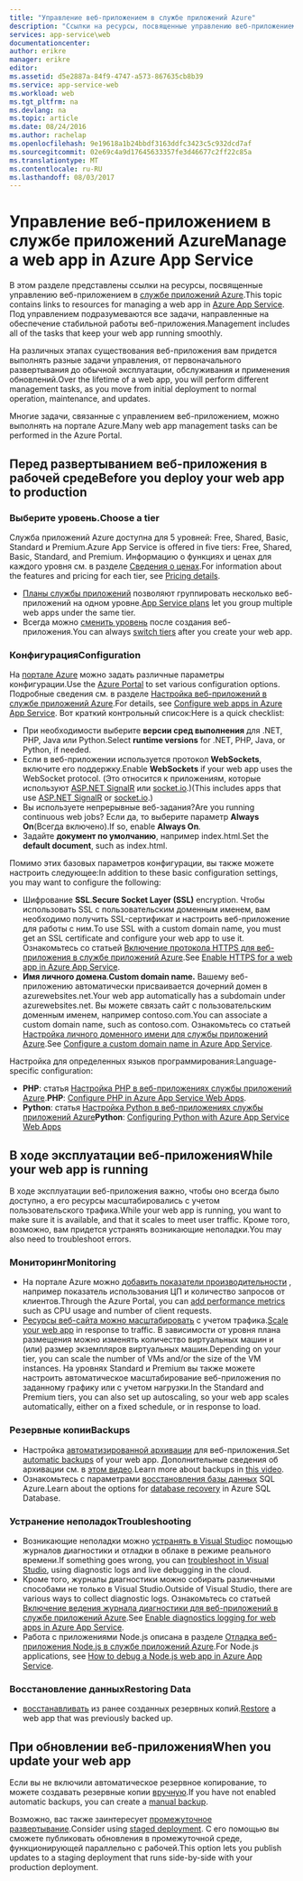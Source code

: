 ```yaml
---
title: "Управление веб-приложением в службе приложений Azure"
description: "Ссылки на ресурсы, посвященные управлению веб-приложением в службе приложений Azure."
services: app-service\web
documentationcenter: 
author: erikre
manager: erikre
editor: 
ms.assetid: d5e2887a-84f9-4747-a573-867635cb8b39
ms.service: app-service-web
ms.workload: web
ms.tgt_pltfrm: na
ms.devlang: na
ms.topic: article
ms.date: 08/24/2016
ms.author: rachelap
ms.openlocfilehash: 9e19618a1b24bbdf3163ddfc3423c5c932dcd7af
ms.sourcegitcommit: 02e69c4a9d17645633357fe3d46677c2ff22c85a
ms.translationtype: MT
ms.contentlocale: ru-RU
ms.lasthandoff: 08/03/2017
---
```

# <a name="manage-a-web-app-in-azure-app-service"></a><span data-ttu-id="e6219-103">Управление веб-приложением в службе приложений Azure</span><span class="sxs-lookup"><span data-stu-id="e6219-103">Manage a web app in Azure App Service</span></span>
<span data-ttu-id="e6219-104">В этом разделе представлены ссылки на ресурсы, посвященные управлению веб-приложением в [службе приложений Azure](http://go.microsoft.com/fwlink/?LinkId=529714).</span><span class="sxs-lookup"><span data-stu-id="e6219-104">This topic contains links to resources for managing a web app in [Azure App Service](http://go.microsoft.com/fwlink/?LinkId=529714).</span></span> <span data-ttu-id="e6219-105">Под управлением подразумеваются все задачи, направленные на обеспечение стабильной работы веб-приложения.</span><span class="sxs-lookup"><span data-stu-id="e6219-105">Management includes all of the tasks that keep your web app running smoothly.</span></span> 

<span data-ttu-id="e6219-106">На различных этапах существования веб-приложения вам придется выполнять разные задачи управления, от первоначального развертывания до обычной эксплуатации, обслуживания и применения обновлений.</span><span class="sxs-lookup"><span data-stu-id="e6219-106">Over the lifetime of a web app, you will perform different management tasks, as you move from initial deployment to normal operation, maintenance, and updates.</span></span>

<span data-ttu-id="e6219-107">Многие задачи, связанные с управлением веб-приложением, можно выполнять на портале Azure.</span><span class="sxs-lookup"><span data-stu-id="e6219-107">Many web app management tasks can be performed in the Azure Portal.</span></span>

## <a name="before-you-deploy-your-web-app-to-production"></a><span data-ttu-id="e6219-108">Перед развертыванием веб-приложения в рабочей среде</span><span class="sxs-lookup"><span data-stu-id="e6219-108">Before you deploy your web app to production</span></span>
### <a name="choose-a-tier"></a><span data-ttu-id="e6219-109">Выберите уровень.</span><span class="sxs-lookup"><span data-stu-id="e6219-109">Choose a tier</span></span>
<span data-ttu-id="e6219-110">Служба приложений Azure доступна для 5 уровней: Free, Shared, Basic, Standard и Premium.</span><span class="sxs-lookup"><span data-stu-id="e6219-110">Azure App Service is offered in five tiers: Free, Shared, Basic, Standard, and Premium.</span></span> <span data-ttu-id="e6219-111">Информацию о функциях и ценах для каждого уровня см. в разделе [Сведения о ценах](https://azure.microsoft.com/pricing/details/app-service/).</span><span class="sxs-lookup"><span data-stu-id="e6219-111">For information about the features and pricing for each tier, see [Pricing details](https://azure.microsoft.com/pricing/details/app-service/).</span></span> 

* <span data-ttu-id="e6219-112">[Планы службы приложений](../app-service/azure-web-sites-web-hosting-plans-in-depth-overview.md) позволяют группировать несколько веб-приложений на одном уровне.</span><span class="sxs-lookup"><span data-stu-id="e6219-112">[App Service plans](../app-service/azure-web-sites-web-hosting-plans-in-depth-overview.md) let you group multiple web apps under the same tier.</span></span>
* <span data-ttu-id="e6219-113">Всегда можно [сменить уровень](web-sites-scale.md) после создания веб-приложения.</span><span class="sxs-lookup"><span data-stu-id="e6219-113">You can always [switch tiers](web-sites-scale.md) after you create your web app.</span></span>

### <a name="configuration"></a><span data-ttu-id="e6219-114">Конфигурация</span><span class="sxs-lookup"><span data-stu-id="e6219-114">Configuration</span></span>
<span data-ttu-id="e6219-115">На [портале Azure](https://portal.azure.com/) можно задать различные параметры конфигурации.</span><span class="sxs-lookup"><span data-stu-id="e6219-115">Use the [Azure Portal](https://portal.azure.com/) to set various configuration options.</span></span> <span data-ttu-id="e6219-116">Подробные сведения см. в разделе [Настройка веб-приложений в службе приложений Azure](web-sites-configure.md).</span><span class="sxs-lookup"><span data-stu-id="e6219-116">For details, see [Configure web apps in Azure App Service](web-sites-configure.md).</span></span> <span data-ttu-id="e6219-117">Вот краткий контрольный список:</span><span class="sxs-lookup"><span data-stu-id="e6219-117">Here is a quick checklist:</span></span>

* <span data-ttu-id="e6219-118">При необходимости выберите **версии сред выполнения** для .NET, PHP, Java или Python.</span><span class="sxs-lookup"><span data-stu-id="e6219-118">Select **runtime versions** for .NET, PHP, Java, or Python, if needed.</span></span>
* <span data-ttu-id="e6219-119">Если в веб-приложении используется протокол **WebSockets**, включите его поддержку.</span><span class="sxs-lookup"><span data-stu-id="e6219-119">Enable **WebSockets** if your web app uses the WebSocket protocol.</span></span> <span data-ttu-id="e6219-120">(Это относится к приложениям, которые используют [ASP.NET SignalR](http://www.asp.net/signalr) или [socket.io](web-sites-nodejs-chat-app-socketio.md).)</span><span class="sxs-lookup"><span data-stu-id="e6219-120">(This includes apps that use [ASP.NET SignalR](http://www.asp.net/signalr) or [socket.io](web-sites-nodejs-chat-app-socketio.md).)</span></span>
* <span data-ttu-id="e6219-121">Вы используете непрерывные веб-задания?</span><span class="sxs-lookup"><span data-stu-id="e6219-121">Are you running continuous web jobs?</span></span> <span data-ttu-id="e6219-122">Если да, то выберите параметр **Always On**(Всегда включено).</span><span class="sxs-lookup"><span data-stu-id="e6219-122">If so, enable **Always On**.</span></span>
* <span data-ttu-id="e6219-123">Задайте **документ по умолчанию**, например index.html.</span><span class="sxs-lookup"><span data-stu-id="e6219-123">Set the **default document**, such as index.html.</span></span>

<span data-ttu-id="e6219-124">Помимо этих базовых параметров конфигурации, вы также можете настроить следующее:</span><span class="sxs-lookup"><span data-stu-id="e6219-124">In addition to these basic configuration settings, you may want to configure the following:</span></span>

* <span data-ttu-id="e6219-125">Шифрование **SSL**.</span><span class="sxs-lookup"><span data-stu-id="e6219-125">**Secure Socket Layer (SSL)** encryption.</span></span> <span data-ttu-id="e6219-126">Чтобы использовать SSL с пользовательским доменным именем, вам необходимо получить SSL-сертификат и настроить веб-приложение для работы с ним.</span><span class="sxs-lookup"><span data-stu-id="e6219-126">To use SSL with a custom domain name, you must get an SSL certificate and configure your web app to use it.</span></span> <span data-ttu-id="e6219-127">Ознакомьтесь со статьей [Включение протокола HTTPS для веб-приложения в службе приложений Azure](app-service-web-tutorial-custom-ssl.md).</span><span class="sxs-lookup"><span data-stu-id="e6219-127">See [Enable HTTPS for a web app in Azure App Service](app-service-web-tutorial-custom-ssl.md).</span></span>
* <span data-ttu-id="e6219-128">**Имя личного домена**.</span><span class="sxs-lookup"><span data-stu-id="e6219-128">**Custom domain name.**</span></span> <span data-ttu-id="e6219-129">Вашему веб-приложению автоматически присваивается дочерний домен в azurewebsites.net.</span><span class="sxs-lookup"><span data-stu-id="e6219-129">Your web app automatically has a subdomain under azurewebsites.net.</span></span> <span data-ttu-id="e6219-130">Вы можете связать сайт с пользовательским доменным именем, например contoso.com.</span><span class="sxs-lookup"><span data-stu-id="e6219-130">You can associate a custom domain name, such as contoso.com.</span></span> <span data-ttu-id="e6219-131">Ознакомьтесь со статьей [Настройка личного доменного имени для службы приложений Azure](app-service-web-tutorial-custom-domain.md).</span><span class="sxs-lookup"><span data-stu-id="e6219-131">See [Configure a custom domain name in Azure App Service](app-service-web-tutorial-custom-domain.md).</span></span>

<span data-ttu-id="e6219-132">Настройка для определенных языков программирования:</span><span class="sxs-lookup"><span data-stu-id="e6219-132">Language-specific configuration:</span></span>

* <span data-ttu-id="e6219-133">**PHP**: статья [Настройка PHP в веб-приложениях службы приложений Azure](web-sites-php-configure.md).</span><span class="sxs-lookup"><span data-stu-id="e6219-133">**PHP**: [Configure PHP in Azure App Service Web Apps](web-sites-php-configure.md).</span></span>
* <span data-ttu-id="e6219-134">**Python**: статья [Настройка Python в веб-приложениях службы приложений Azure](web-sites-python-configure.md)</span><span class="sxs-lookup"><span data-stu-id="e6219-134">**Python**: [Configuring Python with Azure App Service Web Apps](web-sites-python-configure.md)</span></span>

## <a name="while-your-web-app-is-running"></a><span data-ttu-id="e6219-135">В ходе эксплуатации веб-приложения</span><span class="sxs-lookup"><span data-stu-id="e6219-135">While your web app is running</span></span>
<span data-ttu-id="e6219-136">В ходе эксплуатации веб-приложения важно, чтобы оно всегда было доступно, а его ресурсы масштабировались с учетом пользовательского трафика.</span><span class="sxs-lookup"><span data-stu-id="e6219-136">While your web app is running, you want to make sure it is available, and that it scales to meet user traffic.</span></span> <span data-ttu-id="e6219-137">Кроме того, возможно, вам придется устранять возникающие неполадки.</span><span class="sxs-lookup"><span data-stu-id="e6219-137">You may also need to troubleshoot errors.</span></span>

### <a name="monitoring"></a><span data-ttu-id="e6219-138">Мониторинг</span><span class="sxs-lookup"><span data-stu-id="e6219-138">Monitoring</span></span>
* <span data-ttu-id="e6219-139">На портале Azure можно [добавить показатели производительности](web-sites-monitor.md) , например показатель использования ЦП и количество запросов от клиентов.</span><span class="sxs-lookup"><span data-stu-id="e6219-139">Through the Azure Portal, you can [add performance metrics](web-sites-monitor.md) such as CPU usage and number of client requests.</span></span>
* <span data-ttu-id="e6219-140">[Ресурсы веб-сайта можно масштабировать](web-sites-scale.md) с учетом трафика.</span><span class="sxs-lookup"><span data-stu-id="e6219-140">[Scale your web app](web-sites-scale.md) in response to traffic.</span></span> <span data-ttu-id="e6219-141">В зависимости от уровня плана размещения можно изменять количество виртуальных машин и (или) размер экземпляров виртуальных машин.</span><span class="sxs-lookup"><span data-stu-id="e6219-141">Depending on your tier, you can scale the number of VMs and/or the size of the VM instances.</span></span> <span data-ttu-id="e6219-142">На уровнях Standard и Premium вы также можете настроить автоматическое масштабирование веб-приложения по заданному графику или с учетом нагрузки.</span><span class="sxs-lookup"><span data-stu-id="e6219-142">In the Standard and Premium tiers, you can also set up autoscaling, so your web app scales automatically, either on a fixed schedule, or in response to load.</span></span>  

### <a name="backups"></a><span data-ttu-id="e6219-143">Резервные копии</span><span class="sxs-lookup"><span data-stu-id="e6219-143">Backups</span></span>
* <span data-ttu-id="e6219-144">Настройка [автоматизированной архивации](web-sites-backup.md) для веб-приложения.</span><span class="sxs-lookup"><span data-stu-id="e6219-144">Set [automatic backups](web-sites-backup.md) of your web app.</span></span> <span data-ttu-id="e6219-145">Дополнительные сведения об архивации см. в [этом видео](https://azure.microsoft.com/documentation/videos/azure-websites-automatic-and-easy-backup/).</span><span class="sxs-lookup"><span data-stu-id="e6219-145">Learn more about backups in [this video](https://azure.microsoft.com/documentation/videos/azure-websites-automatic-and-easy-backup/).</span></span>
* <span data-ttu-id="e6219-146">Ознакомьтесь с параметрами [восстановления базы данных](../sql-database/sql-database-business-continuity.md) SQL Azure.</span><span class="sxs-lookup"><span data-stu-id="e6219-146">Learn about the options for [database recovery](../sql-database/sql-database-business-continuity.md) in Azure SQL Database.</span></span>

### <a name="troubleshooting"></a><span data-ttu-id="e6219-147">Устранение неполадок</span><span class="sxs-lookup"><span data-stu-id="e6219-147">Troubleshooting</span></span>
* <span data-ttu-id="e6219-148">Возникающие неполадки можно [устранять в Visual Studio](web-sites-dotnet-troubleshoot-visual-studio.md#remotedebug)с помощью журналов диагностики и отладки в облаке в режиме реального времени.</span><span class="sxs-lookup"><span data-stu-id="e6219-148">If something goes wrong, you can [troubleshoot in Visual Studio](web-sites-dotnet-troubleshoot-visual-studio.md#remotedebug), using diagnostic logs and live debugging in the cloud.</span></span> 
* <span data-ttu-id="e6219-149">Кроме того, журналы диагностики можно собирать различными способами не только в Visual Studio.</span><span class="sxs-lookup"><span data-stu-id="e6219-149">Outside of Visual Studio, there are various ways to collect diagnostic logs.</span></span> <span data-ttu-id="e6219-150">Ознакомьтесь со статьей [Включение ведения журнала диагностики для веб-приложений в службе приложений Azure](web-sites-enable-diagnostic-log.md).</span><span class="sxs-lookup"><span data-stu-id="e6219-150">See [Enable diagnostics logging for web apps in Azure App Service](web-sites-enable-diagnostic-log.md).</span></span>
* <span data-ttu-id="e6219-151">Работа с приложениями Node.js описана в разделе [Отладка веб-приложения Node.js в службе приложений Azure](web-sites-nodejs-debug.md).</span><span class="sxs-lookup"><span data-stu-id="e6219-151">For Node.js applications, see [How to debug a Node.js web app in Azure App Service](web-sites-nodejs-debug.md).</span></span>

### <a name="restoring-data"></a><span data-ttu-id="e6219-152">Восстановление данных</span><span class="sxs-lookup"><span data-stu-id="e6219-152">Restoring Data</span></span>
* <span data-ttu-id="e6219-153">[восстанавливать](web-sites-restore.md) из ранее созданных резервных копий.</span><span class="sxs-lookup"><span data-stu-id="e6219-153">[Restore](web-sites-restore.md) a web app that was previously backed up.</span></span>

## <a name="when-you-update-your-web-app"></a><span data-ttu-id="e6219-154">При обновлении веб-приложения</span><span class="sxs-lookup"><span data-stu-id="e6219-154">When you update your web app</span></span>
<span data-ttu-id="e6219-155">Если вы не включили автоматическое резервное копирование, то можете создавать резервные копии [вручную](web-sites-backup.md).</span><span class="sxs-lookup"><span data-stu-id="e6219-155">If you have not enabled automatic backups, you can create a [manual backup](web-sites-backup.md).</span></span>

<span data-ttu-id="e6219-156">Возможно, вас также заинтересует [промежуточное развертывание](web-sites-staged-publishing.md).</span><span class="sxs-lookup"><span data-stu-id="e6219-156">Consider using [staged deployment](web-sites-staged-publishing.md).</span></span> <span data-ttu-id="e6219-157">С его помощью вы сможете публиковать обновления в промежуточной среде, функционирующей параллельно с рабочей.</span><span class="sxs-lookup"><span data-stu-id="e6219-157">This option lets you publish updates to a staging deployment that runs side-by-side with your production deployment.</span></span> 


<!-- Anchors. -->

[Before you deploy your site to production]: #before-you-deploy-your-site-to-production
[While your website is running]: #while-your-website-is-running
[When you update your website]: #when-you-update-your-website


